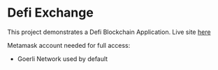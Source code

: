 # Defi Exchange

This project demonstrates a Defi Blockchain Application. Live site [here](https://still-disk-8119.on.fleek.co/)

Metamask account needed for full access:
- Goerli Network used by default 

